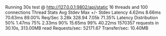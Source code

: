Running 30s test @ http://127.0.0.1:9802/api/static
  16 threads and 100 connections
  Thread Stats   Avg      Stdev     Max   +/- Stdev
    Latency     4.62ms    8.66ms  70.63ms   89.00%
    Req/Sec     3.28k   328.94     7.05k    71.35%
  Latency Distribution
     50%    1.47ms
     75%    2.33ms
     90%   15.65ms
     99%   40.22ms
  1570357 requests in 30.10s, 313.00MB read
Requests/sec:  52171.67
Transfer/sec:     10.40MB
